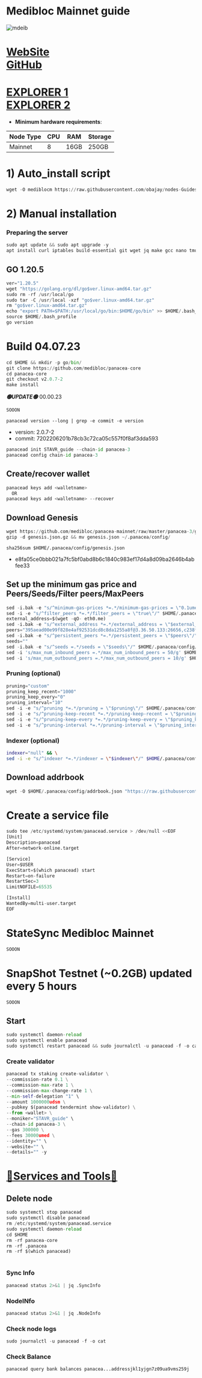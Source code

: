 # Medibloc Mainnet guide

![mdeib](https://github.com/obajay/nodes-Guides/assets/44331529/c633e31a-5533-4ce0-b5c8-4d43fdbfd655)

[WebSite](https://medibloc.com/) \
[GitHub](https://github.com/medibloc/panacea-mainnet/tree/master)
=
[EXPLORER 1](https://explorer.stavr.tech/Medibloc-Mainnet/) \
[EXPLORER 2](https://www.mintscan.io/medibloc/)
=

- **Minimum hardware requirements**:

| Node Type |CPU | RAM  | Storage  | 
|-----------|----|------|----------|
| Mainnet   |   8|  16GB | 250GB   |


# 1) Auto_install script
```python
wget -O mediblocm https://raw.githubusercontent.com/obajay/nodes-Guides/main/Projects/Medibloc/mediblocm && chmod +x mediblocm && ./mediblocm
```

# 2) Manual installation

### Preparing the server
```python
sudo apt update && sudo apt upgrade -y
apt install curl iptables build-essential git wget jq make gcc nano tmux htop nvme-cli pkg-config libssl-dev libleveldb-dev tar clang bsdmainutils ncdu unzip libleveldb-dev -y
```

## GO 1.20.5
```python
ver="1.20.5"
wget "https://golang.org/dl/go$ver.linux-amd64.tar.gz"
sudo rm -rf /usr/local/go
sudo tar -C /usr/local -xzf "go$ver.linux-amd64.tar.gz"
rm "go$ver.linux-amd64.tar.gz"
echo "export PATH=$PATH:/usr/local/go/bin:$HOME/go/bin" >> $HOME/.bash_profile
source $HOME/.bash_profile
go version
```

# Build 04.07.23
```python
cd $HOME && mkdir -p go/bin/
git clone https://github.com/medibloc/panacea-core
cd panacea-core
git checkout v2.0.7-2
make install

```
*******🟢UPDATE🟢******* 00.00.23
```python
SOOON
```

`panacead version --long | grep -e commit -e version`
- version: 2.0.7-2
- commit: 7202206201b78cb3c72ca05c557f0f8af3dda593

```python
panacead init STAVR_guide --chain-id panacea-3
panacead config chain-id panacea-3
```    

## Create/recover wallet
```python
panacead keys add <walletname>
  OR
panacead keys add <walletname> --recover
```

## Download Genesis
```python
wget https://github.com/medibloc/panacea-mainnet/raw/master/panacea-3/genesis.json.gz
gzip -d genesis.json.gz && mv genesis.json ~/.panacea/config/
```
`sha256sum $HOME/.panacea/config/genesis.json`
+ e8fa05ce0bbb021a7fc5bf0abd8b6c1840c983ef17d4a8d09ba2646b4abfee33

## Set up the minimum gas price and Peers/Seeds/Filter peers/MaxPeers
```python
sed -i.bak -e "s/^minimum-gas-prices *=.*/minimum-gas-prices = \"0.1umed\"/;" ~/.panacea/config/app.toml
sed -i -e "s/^filter_peers *=.*/filter_peers = \"true\"/" $HOME/.panacea/config/config.toml
external_address=$(wget -qO- eth0.me) 
sed -i.bak -e "s/^external_address *=.*/external_address = \"$external_address:26656\"/" $HOME/.panacea/config/config.toml
peers="395aead00e99f828e4af92531dcd8c8da1255a8f@3.36.50.133:26656,c238f279c970764d6893ae44bdf5c949dc22b009@13.114.44.199:26656,00c57e36559b49ce7d29fa4920b5132584994368@52.77.227.241:26656,5cd589ab0f34dbeb07cb0e156741838b2c7d3737@148.251.235.130:16656"
sed -i.bak -e "s/^persistent_peers *=.*/persistent_peers = \"$peers\"/" $HOME/.panacea/config/config.toml
seeds=""
sed -i.bak -e "s/^seeds =.*/seeds = \"$seeds\"/" $HOME/.panacea/config/config.toml
sed -i 's/max_num_inbound_peers =.*/max_num_inbound_peers = 50/g' $HOME/.panacea/config/config.toml
sed -i 's/max_num_outbound_peers =.*/max_num_outbound_peers = 10/g' $HOME/.panacea/config/config.toml

```
### Pruning (optional)
```python
pruning="custom"
pruning_keep_recent="1000"
pruning_keep_every="0"
pruning_interval="10"
sed -i -e "s/^pruning *=.*/pruning = \"$pruning\"/" $HOME/.panacea/config/app.toml
sed -i -e "s/^pruning-keep-recent *=.*/pruning-keep-recent = \"$pruning_keep_recent\"/" $HOME/.panacea/config/app.toml
sed -i -e "s/^pruning-keep-every *=.*/pruning-keep-every = \"$pruning_keep_every\"/" $HOME/.panacea/config/app.toml
sed -i -e "s/^pruning-interval *=.*/pruning-interval = \"$pruning_interval\"/" $HOME/.panacea/config/app.toml
```
### Indexer (optional) 
```bash
indexer="null" && \
sed -i -e "s/^indexer *=.*/indexer = \"$indexer\"/" $HOME/.panacea/config/config.toml
```

## Download addrbook
```python
wget -O $HOME/.panacea/config/addrbook.json "https://raw.githubusercontent.com/obajay/nodes-Guides/main/Projects/Medibloc/addrbook.json"
```

# Create a service file
```python
sudo tee /etc/systemd/system/panacead.service > /dev/null <<EOF
[Unit]
Description=panacead
After=network-online.target

[Service]
User=$USER
ExecStart=$(which panacead) start
Restart=on-failure
RestartSec=3
LimitNOFILE=65535

[Install]
WantedBy=multi-user.target
EOF
```
# StateSync Medibloc Mainnet
```python
SOOON
```
# SnapShot Testnet (~0.2GB) updated every 5 hours  
```python
SOOON
```

## Start
```python
sudo systemctl daemon-reload
sudo systemctl enable panacead
sudo systemctl restart panacead && sudo journalctl -u panacead -f -o cat
```

### Create validator
```python
panacead tx staking create-validator \
--commission-rate 0.1 \
--commission-max-rate 1 \
--commission-max-change-rate 1 \
--min-self-delegation "1" \
--amount 1000000udsm \
--pubkey $(panacead tendermint show-validator) \
--from <wallet> \
--moniker="STAVR_guide" \
--chain-id panacea-3 \
--gas 300000 \
--fees 30000umed \
--identity="" \
--website="" \
--details="" -y
```

[🧩Services and Tools🧩](https://github.com/obajay/StateSync-snapshots/tree/main/Projects/Medibloc)
=


## Delete node
```python
sudo systemctl stop panacead
sudo systemctl disable panacead
rm /etc/systemd/system/panacead.service
sudo systemctl daemon-reload
cd $HOME
rm -rf panacea-core
rm -rf .panacea
rm -rf $(which panacead)
```
#
### Sync Info
```python
panacead status 2>&1 | jq .SyncInfo
```
### NodeINfo
```python
panacead status 2>&1 | jq .NodeInfo
```
### Check node logs
```python
sudo journalctl -u panacead -f -o cat
```
### Check Balance
```python
panacead query bank balances panacea...addressjkl1yjgn7z09ua9vms259j
```
